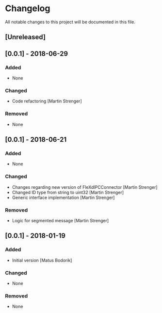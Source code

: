 # Changelog
All notable changes to this project will be documented in this file.

## [Unreleased]
## [0.0.1] - 2018-06-29
### Added
- None

### Changed
- Code refactoring [Martin Strenger]

### Removed
- None

## [0.0.1] - 2018-06-21
### Added
- None

### Changed
- Changes regarding new version of FleXdIPCConnector [Martin Strenger]
- Changed ID type from string to uint32 [Martin Strenger]
- Generic interface implementation [Martin Strenger]

### Removed
- Logic for segmented message [Martin Strenger]

## [0.0.1] - 2018-01-19
### Added
- Initial version [Matus Bodorik]

### Changed
- None

### Removed
- None
